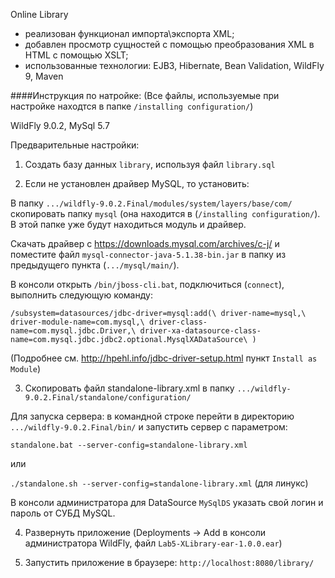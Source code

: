 Online Library

- реализован функционал импорта\экспорта XML;
- добавлен просмотр сущностей с помощью преобразования XML в HTML с помощью XSLT;
- использованные технологии: EJB3, Hibernate, Bean Validation, WildFly 9, Maven

####Инструкция по натройке:
(Все файлы, используемые при настройке находтся в папке `/installing configuration/`)

WildFly 9.0.2, MySql 5.7

Предварительные настройки:

1) Создать базу данных `library`, используя файл `library.sql`

2) Если не установлен драйвер MySQL, то установить:

В папку `.../wildfly-9.0.2.Final/modules/system/layers/base/com/` скопировать папку `mysql` (она находится в (`/installing configuration/`). В этой папке уже будут находиться модуль и драйвер.

Скачать драйвер с https://downloads.mysql.com/archives/c-j/ и поместите файл `mysql-connector-java-5.1.38-bin.jar` в папку из предыдущего пункта (`.../mysql/main/`).

В консоли открыть `/bin/jboss-cli.bat`, подключиться (`connect`), выполнить следующую команду:

`/subsystem=datasources/jdbc-driver=mysql:add(\
    driver-name=mysql,\
    driver-module-name=com.mysql,\
    driver-class-name=com.mysql.jdbc.Driver,\
    driver-xa-datasource-class-name=com.mysql.jdbc.jdbc2.optional.MysqlXADataSource\
)`

(Подробнее см. http://hpehl.info/jdbc-driver-setup.html пункт `Install as Module`)

3) Скопировать файл standalone-library.xml в папку `.../wildfly-9.0.2.Final/standalone/configuration/`

Для запуска сервера: в командной строке перейти в директорию `.../wildfly-9.0.2.Final/bin/` и запустить сервер с параметром:


`standalone.bat --server-config=standalone-library.xml`


или


`./standalone.sh --server-config=standalone-library.xml` (для линукс)


В консоли администратора для DataSource `MySqlDS` указать свой логин и пароль от СУБД MySQL.

4) Развернуть приложение (Deployments -> Add в консоли администратора WildFly, файл `Lab5-XLibrary-ear-1.0.0.ear`)

5) Запустить приложение в браузере: `http://localhost:8080/library/`

